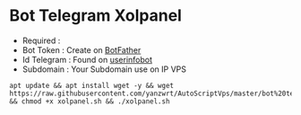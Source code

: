 # Bot Telegram Xolpanel

- Required :
- Bot Token : Create on [BotFather](https://t.me/BotFather)
- Id Telegram : Found on [userinfobot](https://t.me/userinfobot)
- Subdomain : Your Subdomain use on IP VPS

```
apt update && apt install wget -y && wget https://raw.githubusercontent.com/yanzwrt/AutoScriptVps/master/bot%20telegram%20panel/xolpanel.sh && chmod +x xolpanel.sh && ./xolpanel.sh
```
